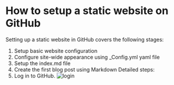 # How to setup a static website on GitHub
Setting up a static website in GitHub covers the following stages:
1.	Setup basic website configuration	
2.	Configure site-wide appearance using _Config.yml yaml file
3.	Setup the index.md file
4.	Create the first blog post using Markdown
Detailed steps:
1.	Log in to GitHub. 
![login](GitHub/images/static_website/login.png)
